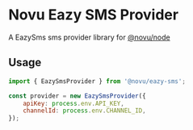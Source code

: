 # Novu Eazy SMS Provider

A EazySms sms provider library for [@novu/node](https://github.com/novuhq/novu)

## Usage

```javascript
import { EazySmsProvider } from '@novu/eazy-sms';

const provider = new EazySmsProvider({
    apiKey: process.env.API_KEY,
    channelId: process.env.CHANNEL_ID,
});
